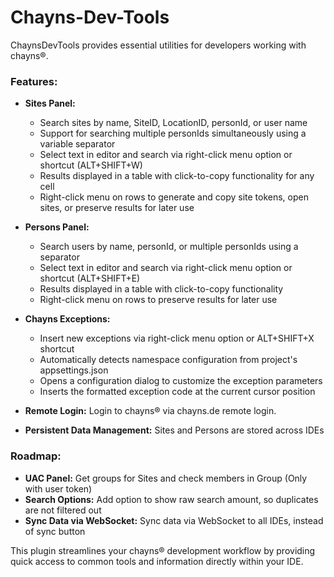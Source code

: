 # Chayns-Dev-Tools

<!-- Plugin description -->
ChaynsDevTools provides essential utilities for developers working with chayns®.

### Features:

- **Sites Panel:**

  - Search sites by name, SiteID, LocationID, personId, or user name
  - Support for searching multiple personIds simultaneously using a variable separator
  - Select text in editor and search via right-click menu option or shortcut (ALT+SHIFT+W)
  - Results displayed in a table with click-to-copy functionality for any cell
  - Right-click menu on rows to generate and copy site tokens, open sites, or preserve results for later use

- **Persons Panel:**

  - Search users by name, personId, or multiple personIds using a separator
  - Select text in editor and search via right-click menu option or shortcut (ALT+SHIFT+E)
  - Results displayed in a table with click-to-copy functionality
  - Right-click menu on rows to preserve results for later use

- **Chayns Exceptions:**
  - Insert new exceptions via right-click menu option or ALT+SHIFT+X shortcut
  - Automatically detects namespace configuration from project's appsettings.json
  - Opens a configuration dialog to customize the exception parameters
  - Inserts the formatted exception code at the current cursor position

- **Remote Login:** Login to chayns® via chayns.de remote login.
- **Persistent Data Management:** Sites and Persons are stored across IDEs

### Roadmap:

- **UAC Panel:** Get groups for Sites and check members in Group (Only with user token)
- **Search Options:** Add option to show raw search amount, so duplicates are not filtered out
- **Sync Data via WebSocket:** Sync data via WebSocket to all IDEs, instead of sync button

This plugin streamlines your chayns® development workflow by providing quick access to common tools and information
directly within your IDE.
<!-- Plugin description end -->